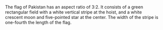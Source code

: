 The flag of Pakistan has an aspect ratio of 3:2. It consists of a green rectangular field with a white vertical stripe at the hoist, and a white crescent moon and five-pointed star at the center. The width of the stripe is one-fourth the length of the flag.